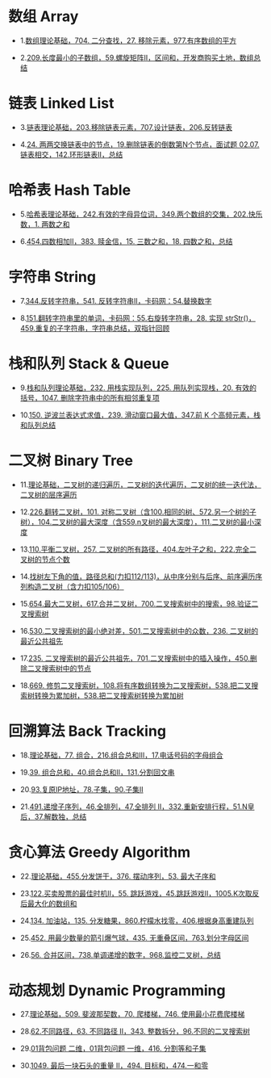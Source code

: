 # 数组 Array

-  1.[数组理论基础，704. 二分查找，27. 移除元素，977.有序数组的平方](https://samuelssj123.github.io/contents/ALGORITHMNOTES/Array(1).html)
  
-  2.[209.长度最小的子数组，59.螺旋矩阵II，区间和，开发商购买土地，数组总结](https://samuelssj123.github.io/contents/ALGORITHMNOTES/Array(2).html)

# 链表 Linked List
 
-  3.[链表理论基础，203.移除链表元素，707.设计链表，206.反转链表](https://samuelssj123.github.io/contents/ALGORITHMNOTES/Linked_List(1).html)
  
-  4.[24. 两两交换链表中的节点，19.删除链表的倒数第N个节点，面试题 02.07. 链表相交，142.环形链表II，总结](https://samuelssj123.github.io/contents/ALGORITHMNOTES/Linked_List(2).html) 

# 哈希表 Hash Table

-  5.[哈希表理论基础，242.有效的字母异位词，349.两个数组的交集，202.快乐数，1. 两数之和](https://samuelssj123.github.io/contents/ALGORITHMNOTES/Hash_Table(1).html)
  
-  6.[454.四数相加II，383. 赎金信，15. 三数之和，18. 四数之和，总结](https://samuelssj123.github.io/contents/ALGORITHMNOTES/Hash_Table(2).html)

# 字符串 String

- 7.[344.反转字符串，541. 反转字符串II，卡码网：54.替换数字](https://samuelssj123.github.io/contents/ALGORITHMNOTES/String(1).html)

- 8.[151.翻转字符串里的单词，卡码网：55.右旋转字符串，28. 实现 strStr()，459.重复的子字符串，字符串总结，双指针回顾](https://samuelssj123.github.io/contents/ALGORITHMNOTES/String(2).html)

# 栈和队列 Stack & Queue

- 9.[栈和队列理论基础，232. 用栈实现队列，225. 用队列实现栈，20. 有效的括号，1047. 删除字符串中的所有相邻重复项](https://samuelssj123.github.io/contents/ALGORITHMNOTES/Stack&Queue(1).html)

- 10.[150. 逆波兰表达式求值，239. 滑动窗口最大值，347.前 K 个高频元素，栈和队列总结](https://samuelssj123.github.io/contents/ALGORITHMNOTES/Stack&Queue(2).html)

# 二叉树 Binary Tree

- 11.[理论基础，二叉树的递归遍历，二叉树的迭代遍历，二叉树的统一迭代法，二叉树的层序遍历](https://samuelssj123.github.io/contents/ALGORITHMNOTES/BinaryTree(1).html)

- 12.[226.翻转二叉树，101. 对称二叉树（含100.相同的树、572.另一个树的子树），104.二叉树的最大深度（含559.n叉树的最大深度），111.二叉树的最小深度](https://samuelssj123.github.io/contents/ALGORITHMNOTES/BinaryTree(2).html)

- 13.[110.平衡二叉树，257. 二叉树的所有路径，404.左叶子之和，222.完全二叉树的节点个数](https://samuelssj123.github.io/contents/ALGORITHMNOTES/BinaryTree(3).html)

- 14.[找树左下角的值，路径总和(力扣112/113)，从中序分别与后序、前序遍历序列构造二叉树（含力扣105/106）](https://samuelssj123.github.io/contents/ALGORITHMNOTES/BinaryTree(4).html)

- 15.[654.最大二叉树，617.合并二叉树，700.二叉搜索树中的搜索，98.验证二叉搜索树](https://samuelssj123.github.io/contents/ALGORITHMNOTES/BinaryTree(5).html)

- 16.[530.二叉搜索树的最小绝对差，501.二叉搜索树中的众数，236. 二叉树的最近公共祖先](https://samuelssj123.github.io/contents/ALGORITHMNOTES/BinaryTree(6).html)

- 17.[235. 二叉搜索树的最近公共祖先，701.二叉搜索树中的插入操作，450.删除二叉搜索树中的节点](https://samuelssj123.github.io/contents/ALGORITHMNOTES/BinaryTree(7).html)

- 18.[669. 修剪二叉搜索树，108.将有序数组转换为二叉搜索树，538.把二叉搜索树转换为累加树，538.把二叉搜索树转换为累加树](https://samuelssj123.github.io/contents/ALGORITHMNOTES/BinaryTree(8).html)

# 回溯算法 Back Tracking

- 18.[理论基础，77. 组合，216.组合总和III，17.电话号码的字母组合](https://samuelssj123.github.io/contents/ALGORITHMNOTES/BackTracking(1).html)

- 19.[39. 组合总和，40.组合总和II，131.分割回文串](https://samuelssj123.github.io/contents/ALGORITHMNOTES/BackTracking(2).html)

- 20.[93.复原IP地址，78.子集，90.子集II](https://samuelssj123.github.io/contents/ALGORITHMNOTES/BackTracking(3).html)
 
- 21.[491.递增子序列，46.全排列，47.全排列 II，332.重新安排行程，51.N皇后，37.解数独，总结](https://samuelssj123.github.io/contents/ALGORITHMNOTES/BackTracking(4).html)

# 贪心算法 Greedy Algorithm

- 22.[理论基础，455.分发饼干，376. 摆动序列，53. 最大子序和](https://samuelssj123.github.io/contents/ALGORITHMNOTES/GreedyAlgorithm(1).html)

- 23.[122.买卖股票的最佳时机II，55. 跳跃游戏，45.跳跃游戏II，1005.K次取反后最大化的数组和](https://samuelssj123.github.io/contents/ALGORITHMNOTES/GreedyAlgorithm(2).html)
  
- 24.[134. 加油站，135. 分发糖果，860.柠檬水找零，406.根据身高重建队列](https://samuelssj123.github.io/contents/ALGORITHMNOTES/GreedyAlgorithm(3).html)

- 25.[452. 用最少数量的箭引爆气球，435. 无重叠区间，763.划分字母区间](https://samuelssj123.github.io/contents/ALGORITHMNOTES/GreedyAlgorithm(4).html)

- 26.[56. 合并区间，738.单调递增的数字，968.监控二叉树，总结](https://samuelssj123.github.io/contents/ALGORITHMNOTES/GreedyAlgorithm(5).html)

# 动态规划 Dynamic Programming

- 27.[理论基础，509. 斐波那契数，70. 爬楼梯，746. 使用最小花费爬楼梯](https://samuelssj123.github.io/contents/ALGORITHMNOTES/DynamicProgramming(1).html)

- 28.[62.不同路径，63. 不同路径 II，343. 整数拆分，96.不同的二叉搜索树](https://samuelssj123.github.io/contents/ALGORITHMNOTES/DynamicProgramming(2).html)

- 29.[01背包问题 二维，01背包问题 一维，416. 分割等和子集](https://samuelssj123.github.io/contents/ALGORITHMNOTES/DynamicProgramming(3).html)

- 30.[1049. 最后一块石头的重量 II，494. 目标和，474.一和零](https://samuelssj123.github.io/contents/ALGORITHMNOTES/DynamicProgramming(4).html)
